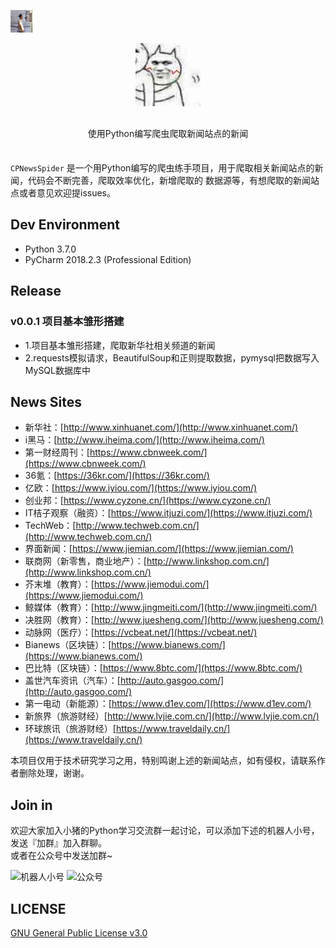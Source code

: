 <p  align="left">
    <a href="https://github.com/coder-pig/"><img alt="logo" width="36" height="36" src="res/head_icon.png" alt="coderpig">
    </a>
</p>

<p  align="center">
<img src="res/project_icon.jpg">
</p>

<p align="center" style="margin: 30px 0 35px;">使用Python编写爬虫爬取新闻站点的新闻</p>

`CPNewsSpider` 是一个用Python编写的爬虫练手项目，用于爬取相关新闻站点的新闻，代码会不断完善，爬取效率优化，新增爬取的
数据源等，有想爬取的新闻站点或者意见欢迎提issues。


## Dev Environment

- Python 3.7.0
- PyCharm 2018.2.3 (Professional Edition) 



## Release

### v0.0.1 项目基本雏形搭建

- 1.项目基本雏形搭建，爬取新华社相关频道的新闻
- 2.requests模拟请求，BeautifulSoup和正则提取数据，pymysql把数据写入MySQL数据库中


## News Sites


- 新华社：[http://www.xinhuanet.com/](http://www.xinhuanet.com/)
- i黑马：[http://www.iheima.com/](http://www.iheima.com/)
- 第一财经周刊：[https://www.cbnweek.com/](https://www.cbnweek.com/)
- 36氪：[https://36kr.com/](https://36kr.com/)
- 亿欧：[https://www.iyiou.com/](https://www.iyiou.com/)
- 创业邦：[https://www.cyzone.cn/](https://www.cyzone.cn/)
- IT桔子观察（融资）：[https://www.itjuzi.com/](https://www.itjuzi.com/)
- TechWeb：[http://www.techweb.com.cn/](http://www.techweb.com.cn/)
- 界面新闻：[https://www.jiemian.com/](https://www.jiemian.com/)
- 联商网（新零售，商业地产）：[http://www.linkshop.com.cn/](http://www.linkshop.com.cn/)
- 芥末堆（教育）：[https://www.jiemodui.com/](https://www.jiemodui.com/)
- 鲸媒体（教育）：[http://www.jingmeiti.com/](http://www.jingmeiti.com/)
- 决胜网（教育）：[http://www.juesheng.com/](http://www.juesheng.com/)
- 动脉网（医疗）：[https://vcbeat.net/](https://vcbeat.net/)
- Bianews（区块链）：[https://www.bianews.com/](https://www.bianews.com/)
- 巴比特（区块链）：[https://www.8btc.com/](https://www.8btc.com/)
- 盖世汽车资讯（汽车）：[http://auto.gasgoo.com/](http://auto.gasgoo.com/)
- 第一电动（新能源）：[https://www.d1ev.com/](https://www.d1ev.com/)
- 新旅界（旅游财经）[http://www.lvjie.com.cn/](http://www.lvjie.com.cn/)
- 环球旅讯（旅游财经）[https://www.traveldaily.cn/](https://www.traveldaily.cn/)




本项目仅用于技术研究学习之用，特别鸣谢上述的新闻站点，如有侵权，请联系作者删除处理，谢谢。


## Join in

欢迎大家加入小猪的Python学习交流群一起讨论，可以添加下述的机器人小号，发送『加群』加入群聊。
<br>或者在公众号中发送加群~


![机器人小号](http://static.zybuluo.com/coder-pig/i0am4as91l5e5h097yc164xg/robot_qr_code.png)
![公众号](http://static.zybuluo.com/coder-pig/5bqg7c257f7o3ffppq1qb46h/public_qr_code.jpg)



## LICENSE

[GNU General Public License v3.0](http://www.gnu.org/licenses/gpl-3.0.html)